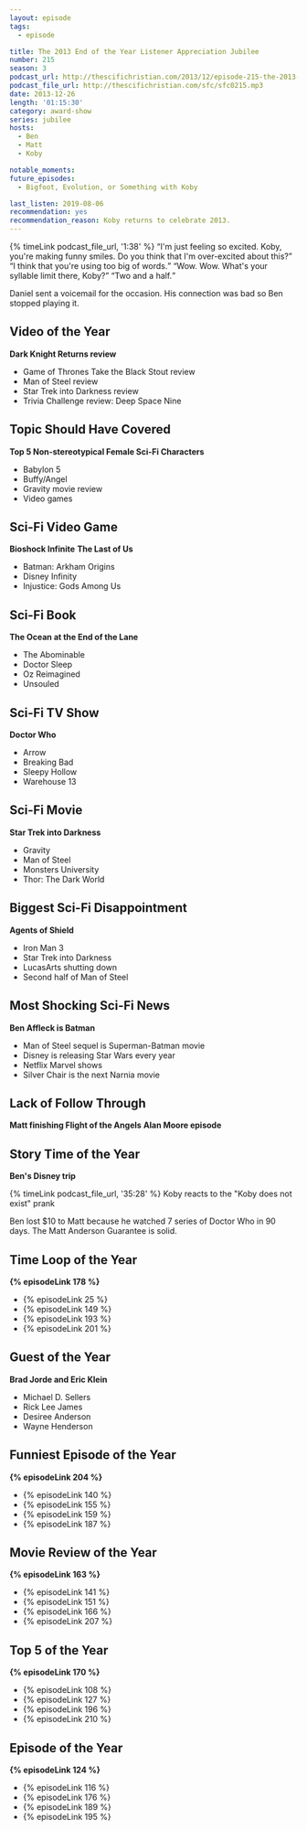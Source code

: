 ```yaml
---
layout: episode
tags:
  - episode

title: The 2013 End of the Year Listener Appreciation Jubilee
number: 215
season: 3
podcast_url: http://thescifichristian.com/2013/12/episode-215-the-2013-end-of-the-year-listener-appreciation-jubilee/
podcast_file_url: http://thescifichristian.com/sfc/sfc0215.mp3
date: 2013-12-26
length: '01:15:30'
category: award-show
series: jubilee
hosts:
  - Ben
  - Matt
  - Koby

notable_moments:
future_episodes:
  - Bigfoot, Evolution, or Something with Koby

last_listen: 2019-08-06
recommendation: yes
recommendation_reason: Koby returns to celebrate 2013.
---
```


<div class="quote">
  {% timeLink podcast_file_url, '1:38' %} 
  <q class="matt">I'm just feeling so excited. Koby, you're making funny smiles. Do you think that I'm over-excited about this?</q>
  <q data-name="Koby">I think that you're using too big of words.</q>
  <q class="ben">Wow. Wow. What's your syllable limit there, Koby?</q>
  <q data-name="Koby">Two and a half.</q>
</div>

Daniel sent a voicemail for the occasion. His connection was bad so Ben stopped playing it. 

## Video of the Year 
**Dark Knight Returns review**
- Game of Thrones Take the Black Stout review
- Man of Steel review
- Star Trek into Darkness review
- Trivia Challenge review: Deep Space Nine

## Topic Should Have Covered
**Top 5 Non-stereotypical Female Sci-Fi Characters**
- Babylon 5
- Buffy/Angel
- Gravity movie review
- Video games

## Sci-Fi Video Game 
**Bioshock Infinite**
**The Last of Us**
- Batman: Arkham Origins 
- Disney Infinity
- Injustice: Gods Among Us

## Sci-Fi Book
**The Ocean at the End of the Lane**
- The Abominable
- Doctor Sleep
- Oz Reimagined
- Unsouled

## Sci-Fi TV Show 
**Doctor Who**
- Arrow
- Breaking Bad
- Sleepy Hollow 
- Warehouse 13

## Sci-Fi Movie
**Star Trek into Darkness**
- Gravity
- Man of Steel
- Monsters University
- Thor: The Dark World

## Biggest Sci-Fi Disappointment 
**Agents of Shield**
- Iron Man 3
- Star Trek into Darkness
- LucasArts shutting down
- Second half of Man of Steel

## Most Shocking Sci-Fi News
**Ben Affleck is Batman**
- Man of Steel sequel is Superman-Batman movie
- Disney is releasing Star Wars every year 
- Netflix Marvel shows
- Silver Chair is the next Narnia movie

## Lack of Follow Through 
**Matt finishing Flight of the Angels**
**Alan Moore episode**

## Story Time of the Year 
**Ben's Disney trip**

{% timeLink podcast_file_url, '35:28' %} Koby reacts to the "Koby does not exist" prank

Ben lost $10 to Matt because he watched 7 series of Doctor Who in 90 days. The Matt Anderson Guarantee is solid.

## Time Loop of the Year
<strong>{% episodeLink 178 %}</strong>
- {% episodeLink 25 %}
- {% episodeLink 149 %}
- {% episodeLink 193 %}
- {% episodeLink 201 %}

## Guest of the Year
**Brad Jorde and Eric Klein**
- Michael D. Sellers 
- Rick Lee James
- Desiree Anderson
- Wayne Henderson

## Funniest Episode of the Year
<strong>{% episodeLink 204 %}</strong>
- {% episodeLink 140 %}
- {% episodeLink 155 %}
- {% episodeLink 159 %}
- {% episodeLink 187 %}

## Movie Review of the Year
<strong>{% episodeLink 163 %}</strong>
- {% episodeLink 141 %}
- {% episodeLink 151 %}
- {% episodeLink 166 %}
- {% episodeLink 207 %}

## Top 5 of the Year
<strong>{% episodeLink 170 %}</strong>
- {% episodeLink 108 %}
- {% episodeLink 127 %}
- {% episodeLink 196 %}
- {% episodeLink 210 %}

## Episode of the Year
<strong>{% episodeLink 124 %}</strong>
- {% episodeLink 116 %}
- {% episodeLink 176 %}
- {% episodeLink 189 %}
- {% episodeLink 195 %}